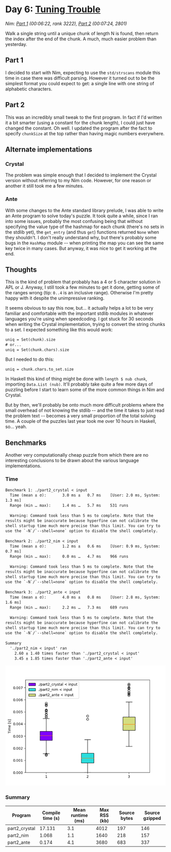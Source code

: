 # Day 6: [Tuning Trouble](https://adventofcode.com/2022/day/6)
*Nim: [Part 1](https://github.com/DestyNova/advent_of_code_2022/blob/main/6/part1.nim) (00:06:22, rank 3222), [Part 2](https://github.com/DestyNova/advent_of_code_2022/blob/main/6/part2.nim) (00:07:24, 2801)*

Walk a single string until a unique chunk of length N is found, then return the index after the end of the chunk. A much, much easier problem than yesterday.

## Part 1

I decided to start with Nim, expecting to use the `std/strscans` module this time in case there was difficult parsing. However it turned out to be the simplest format you could expect to get: a single line with one string of alphabetic characters.

## Part 2

This was an incredibly small tweak to the first program. In fact if I'd written it a bit smarter (using a constant for the chunk length), I could just have changed the constant. Oh well. I updated the program after the fact to specify `chunkSize` at the top rather than having magic numbers everywhere.

## Alternate implementations

### Crystal

The problem was simple enough that I decided to implement the Crystal version without referring to my Nim code. However, for one reason or another it still took me a few minutes.

### Ante

With some changes to the Ante standard library prelude, I was able to write an Ante program to solve today's puzzle. It took quite a while, since I ran into some issues, probably the most confusing being that without specifying the value type of the hashmap for each chunk (there's no sets in the stdlib yet), the `get_entry` (and thus `get`) functions returned `None` when they shouldn't. I don't really understand why, but there's probably some bugs in the `HashMap` module -- when printing the map you can see the same key twice in many cases. But anyway, it was nice to get it working at the end.

## Thoughts

This is the kind of problem that probably has a 4 or 5 character solution in APL or J. Anyway, I still took a few minutes to get it done, getting some of the ranges wrong (tip: `0..4` is an inclusive range). Otherwise I'm pretty happy with it despite the unimpressive ranking.

It seems obvious to say this now, but... it actually helps a lot to be very familiar and comfortable with the important stdlib modules in whatever languages you're using when speedcoding. I got stuck for 30 seconds when writing the Crystal implementation, trying to convert the string chunks to a set. I expected something like this would work:

```crystal
uniq = Set(chunk).size
# or...
uniq = Set(chunk.chars).size
```

But I needed to do this:

```crystal
uniq = chunk.chars.to_set.size
```

In Haskell this kind of thing might be done with `length $ nub chunk`, importing `Data.List (nub)`. It'll probably take quite a few more days of puzzling before I start to learn some of the more common things in Nim and Crystal.

But by then, we'll probably be onto much more difficult problems where the small overhead of not knowing the stdlib -- and the time it takes to just read the problem text -- becomes a very small proportion of the total solving time. A couple of the puzzles last year took me over 10 hours in Haskell, so... yeah.

## Benchmarks

Another very computationally cheap puzzle from which there are no interesting conclusions to be drawn about the various language implementations.

### Time

```
Benchmark 1: ./part2_crystal < input
  Time (mean ± σ):       3.0 ms ±   0.7 ms    [User: 2.0 ms, System: 1.3 ms]
  Range (min … max):     1.4 ms …   5.7 ms    531 runs

  Warning: Command took less than 5 ms to complete. Note that the results might be inaccurate because hyperfine can not calibrate the shell startup time much more precise than this limit. You can try to use the `-N`/`--shell=none` option to disable the shell completely.

Benchmark 2: ./part2_nim < input
  Time (mean ± σ):       1.2 ms ±   0.6 ms    [User: 0.9 ms, System: 0.7 ms]
  Range (min … max):     0.0 ms …   4.7 ms    966 runs

  Warning: Command took less than 5 ms to complete. Note that the results might be inaccurate because hyperfine can not calibrate the shell startup time much more precise than this limit. You can try to use the `-N`/`--shell=none` option to disable the shell completely.

Benchmark 3: ./part2_ante < input
  Time (mean ± σ):       4.0 ms ±   0.8 ms    [User: 2.8 ms, System: 1.6 ms]
  Range (min … max):     2.2 ms …   7.3 ms    689 runs

  Warning: Command took less than 5 ms to complete. Note that the results might be inaccurate because hyperfine can not calibrate the shell startup time much more precise than this limit. You can try to use the `-N`/`--shell=none` option to disable the shell completely.

Summary
  './part2_nim < input' ran
    2.60 ± 1.40 times faster than './part2_crystal < input'
    3.45 ± 1.85 times faster than './part2_ante < input'
```

![Boxplot of runtime benchmark results](runtime.png)

### Summary

Program       | Compile time (s) | Mean runtime (ms) | Max RSS (kb) | Source bytes | Source gzipped
---           | ---              | ---               | ---          | ---          | ---
part2_crystal | 17.131           | 3.1               | 4012         | 197          | 146
part2_nim     | 1.068            | 1.1               | 1640         | 218          | 157
part2_ante    | 0.174            | 4.1               | 3680         | 683          | 337
